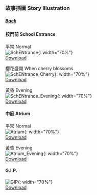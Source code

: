 ### 故事插圖 Story Illustration
##### [Back](Nanaon.md)

#### 校門前 School Entrance
平常 Normal  
![SchENtrance](../../../Album/Nanaon/Still/adv_bg_20015001.png){: width="70%"}  
[Download](https://github.com/LYHPandaKing/227PhotoBackup/raw/master/Album/Nanaon/Still/adv_bg_20015001.png)

櫻花盛開 When cherry blossoms  
![SchENtrance_Cherry](../../../Album/Nanaon/Still/adv_bg_20011001.png){: width="70%"}  
[Download](https://github.com/LYHPandaKing/227PhotoBackup/raw/master/Album/Nanaon/Still/adv_bg_20011001.png)

黃昏 Evening  
![SchENtrance_Evening](../../../Album/Nanaon/Still/adv_bg_20015201.png){: width="70%"}  
[Download](https://github.com/LYHPandaKing/227PhotoBackup/raw/master/Album/Nanaon/Still/adv_bg_20015201.png)

#### 中庭 Atrium
平常 Normal  
![Atrium](../../../Album/Nanaon/Still/adv_bg_20041001.png){: width="70%"}  
[Download](https://github.com/LYHPandaKing/227PhotoBackup/raw/master/Album/Nanaon/Still/adv_bg_20041001.png)

黃昏 Evening  
![Atrium_Evening](../../../Album/Nanaon/Still/adv_bg_20041201.png){: width="70%"}  
[Download](https://github.com/LYHPandaKing/227PhotoBackup/raw/master/Album/Nanaon/Still/adv_bg_20041201.png)

#### G.I.P.  
![GIP](../../../Album/Nanaon/Still/adv_bg_20280001.png){: width="70%"}  
[Download](https://github.com/LYHPandaKing/227PhotoBackup/raw/master/Album/Nanaon/Still/adv_bg_20280001.png)
